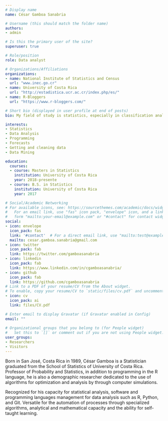 ```yaml
---
# Display name
name: César Gamboa Sanabria

# Username (this should match the folder name)
authors:
- admin

# Is this the primary user of the site?
superuser: true

# Role/position
role: Data analyst

# Organizations/Affiliations
organizations:
- name: National Institute of Statistics and Census
  url: "www.inec.go.cr"
- name: University of Costa Rica
  url: "http://estadistica.ucr.ac.cr/index.php/es/"
- name: R-Bloggers
  url: "https://www.r-bloggers.com/"

# Short bio (displayed in user profile at end of posts)
bio: My field of study is statistics, especially in classification analysis, forecasts and demographic topics focusing on programming.

interests:
- Statistics
- Data Analysis
- Programming
- Forecasts
- Getting and cleaning data
- Data Mining

education:
  courses:
  - course: Masters in Statistics
    institution: University of Costa Rica
    year: 2018-presente
  - course: B.S. in Statistics
    institution: University of Costa Rica
    year: 2017

# Social/Academic Networking
# For available icons, see: https://sourcethemes.com/academic/docs/widgets/#icons
#   For an email link, use "fas" icon pack, "envelope" icon, and a link in the
#   form "mailto:your-email@example.com" or "#contact" for contact widget.
social:
- icon: envelope
  icon_pack: fas
  link: '#contact'  # For a direct email link, use "mailto:test@example.org".
  mailto: cesar.gamboa.sanabria@gmail.com
- icon: twitter
  icon_pack: fab
  link: https://twitter.com/gamboasanabria
- icon: linkedin
  icon_pack: fab
  link: https://www.linkedin.com/in/cgamboasanabria/
- icon: github
  icon_pack: fab
  link: https://github.com/cgamboasanabria
# Link to a PDF of your resume/CV from the About widget.
# To enable, copy your resume/CV to `static/files/cv.pdf` and uncomment the lines below.  
- icon: cv
  icon_pack: ai
  link: files/CV.pdf

# Enter email to display Gravatar (if Gravatar enabled in Config)
email: ""
  
# Organizational groups that you belong to (for People widget)
#   Set this to `[]` or comment out if you are not using People widget.  
user_groups:
- Researchers
- Visitors
---
```


Born in San José, Costa Rica in 1989, César Gamboa is a Statistician graduated from the School of Statistics of University of Costa Rica. Professor of Probability and Statistics, in addition to programming in the R language, he is also a demographic researcher dedicated to the use of algorithms for optimization and analysis by through computer simulations.

Recognized for his capacity for statistical analysis,  software and programming languages management for data analysis such as R, Python, and Git. Versatile for the automation of processes through specialized algorithms, analytical and mathematical capacity and the ability for self-taught learning.
